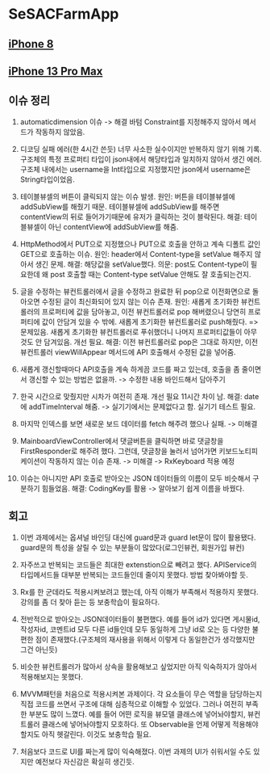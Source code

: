 # SeSACFarmApp

## [iPhone 8](https://youtu.be/SLTc4Il9fKg)

## [iPhone 13 Pro Max](https://youtu.be/TI5Q_ZEGaX4)

## 이슈 정리

1. automaticdimension 이슈 -> 해결
    바텀 Constraint를 지정해주지 않아서 메서드가 작동하지 않았음.
    
2. 디코딩 실패 에러(한 4시간 쓴듯) 너무 사소한 실수이지만 반복하지 않기 위해 기록.
   구조체의 특정 프로퍼티 타입이 json내에서 해당타입과 일치하지 않아서 생긴 에러.
   구조체 내에서는 username을 Int타입으로 지정했지만 json에서 username은 String타입이었음.
   
3. 테이블뷰셀의 버튼이 클릭되지 않는 이슈 발생.
   원인: 버튼을 테이블뷰셀에 addSubView를 해줬기 때문. 테이블뷰셀에 addSubView를 해주면 contentView의 뒤로 들어가기때문에 유저가 클릭하는 것이 블락된다.
   해결: 테이블뷰셀이 아닌 contentView에 addSubView를 해줌.
   
4. HttpMethod에서 PUT으로 지정했으나 PUT으로 호출을 안하고 계속 디폴트 값인 GET으로 호출하는 이슈.
   원인: header에서 Content-type을 setValue 해주지 않아서 생긴 문제.
   해결: 해당값을 setValue했다.
   의문: post도 Content-type이 필요한데 왜 post 호출할 때는 Content-type setValue 안해도 잘 호출되는건지.
   
5. 글을 수정하는 뷰컨트롤러에서 글을 수정하고 완료한 뒤 pop으로 이전화면으로 돌아오면 수정된 글이 최신화되어 있지 않는 이슈 존재.
   원인: 새롭게 초기화한 뷰컨트롤러의 프로퍼티에 값을 담아놓고, 이전 뷰컨트롤러로 pop 해버렸으니 당연히 프로퍼티에 값이 안담겨 있을 수 밖에.
        새롭게 초기화한 뷰컨트롤러로 push해줬다. => 문제있음. 새롭게 초기화한 뷰컨트롤러로 푸쉬했더니 나머지 프로퍼티값들이 아무것도 안 담겨있음. 개선 필요.
   해결: 이전 뷰컨트롤러로 pop은 그대로 하지만, 이전 뷰컨트롤러 viewWillAppear 메서드에 API 호출해서 수정된 값을 넣어줌.
   
6. 새롭게 갱신할때마다 API호출을 계속 하게끔 코드를 짜고 있는데, 호출을 좀 줄이면서 갱신할 수 있는 방법은 없을까. -> 수정한 내용 바인드해서 담아주기

7. 한국 시간으로 맞췄지만 시차가 여전히 존재. 개선 필요 11시간 차이 남.
   해결: date에 addTimeInterval 해줌. -> 실기기에서는 문제없다고 함. 실기기 테스트 필요.
   
8. 마지막 인덱스를 보면 새로운 보드 데이터를 fetch 해주려 했으나 실패. -> 미해결

9. MainboardViewController에서 댓글버튼을 클릭하면 바로 댓글창을 FirstResponder로 해주려 했다. 그런데, 댓글창을 눌러서 넘어가면 키보드노티피케이션이 작동하지 않는 이슈 존재. -> 미해결 -> RxKeyboard 적용 예정

10. 이슈는 아니지만 API 호출로 받아오는 JSON 데이터들의 이름이 모두 비슷해서 구분하기 힘들었음.
    해결: CodingKey를 활용 -> 알아보기 쉽게 이름을 바꿨다.
    
## 회고
1. 이번 과제에서는 옵셔널 바인딩 대신에 guard문과 guard let문이 많이 활용됐다. guard문의 특성을 살릴 수 있는 부분들이 많았다(로그인뷰컨, 회원가입 뷰컨)

2. 자주쓰고 반복되는 코드들은 최대한 extenstion으로 빼려고 했다. APIService의 타입메서드들 대부분 반복되는 코드들인데 줄이지 못했다. 방법 찾아봐야할 듯.

3. Rx를 한 군데라도 적용시켜보려고 했는데, 아직 이해가 부족해서 적용하지 못했다. 강의를 좀 더 찾아 듣는 등 보충학습이 필요하다.

4. 전반적으로 받아오는 JSON데이터들이 불편했다. 예를 들어 id가 있다면 게시물id, 작성자id, 코멘트id 모두 다른 id들인데 모두 동일하게 그냥 id로 오는 등 다양한 불편한 점이 존재했다.(구조체의 재사용을 위해서 이렇게 다 동일한건가 생각했지만 그건 아닌듯)

5. 비슷한 뷰컨트롤러가 많아서 상속을 활용해보고 싶었지만 아직 익숙하지가 않아서 적용해보지는 못했다.

6. MVVM패턴을 처음으로 적용시켜본 과제이다. 각 요소들이 무슨 역할을 담당하는지 직접 코드를 쓰면서 구조에 대해 심층적으로 이해할 수 있었다. 그러나 여전히 부족한 부분도 많이 느꼈다. 예를 들어 어떤 로직을 뷰모델 클래스에 넣어놔야할지, 뷰컨트롤러 클래스에 넣어놔야할지 모호하다. 또 Observable을 언제 어떻게 적용해야할지도 아직 헷갈린다. 이것도 보충학습 필요.

7. 처음보다 코드로 UI를 짜는게 많이 익숙해졌다. 이번 과제의 UI가 쉬워서일 수도 있지만 예전보다 자신감은 확실히 생긴듯.

